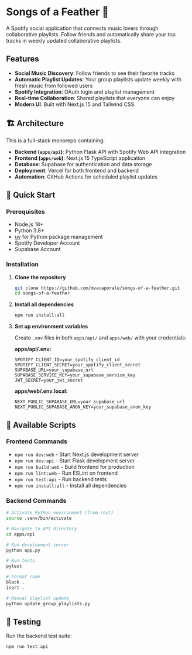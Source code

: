 # Songs of a Feather 🎵

A Spotify social application that connects music lovers through collaborative playlists. Follow friends and automatically share your top tracks in weekly updated collaborative playlists.

## Features

- **Social Music Discovery**: Follow friends to see their favorite tracks
- **Automatic Playlist Updates**: Your group playlists update weekly with fresh music from followed users
- **Spotify Integration**: OAuth login and playlist management
- **Real-time Collaboration**: Shared playlists that everyone can enjoy
- **Modern UI**: Built with Next.js 15 and Tailwind CSS

## 🏗️ Architecture

This is a full-stack monorepo containing:

- **Backend (`apps/api`)**: Python Flask API with Spotify Web API integration
- **Frontend (`apps/web`)**: Next.js 15 TypeScript application
- **Database**: Supabase for authentication and data storage
- **Deployment**: Vercel for both frontend and backend
- **Automation**: GitHub Actions for scheduled playlist updates

## 🚀 Quick Start

### Prerequisites

- Node.js 18+
- Python 3.8+
- [uv](https://github.com/astral-sh/uv) for Python package management
- Spotify Developer Account
- Supabase Account

### Installation

1. **Clone the repository**
   ```bash
   git clone https://github.com/mvacaporale/songs-of-a-feather.git
   cd songs-of-a-feather
   ```

2. **Install all dependencies**
   ```bash
   npm run install:all
   ```

3. **Set up environment variables**
   
   Create `.env` files in both `apps/api/` and `apps/web/` with your credentials:
   
   **apps/api/.env:**
   ```
   SPOTIFY_CLIENT_ID=your_spotify_client_id
   SPOTIFY_CLIENT_SECRET=your_spotify_client_secret
   SUPABASE_URL=your_supabase_url
   SUPABASE_SERVICE_KEY=your_supabase_service_key
   JWT_SECRET=your_jwt_secret
   ```
   
   **apps/web/.env.local:**
   ```
   NEXT_PUBLIC_SUPABASE_URL=your_supabase_url
   NEXT_PUBLIC_SUPABASE_ANON_KEY=your_supabase_anon_key
   ```

## 🔧 Available Scripts

### Frontend Commands
- `npm run dev:web` - Start Next.js development server
- `npm run dev:api` - Start Flask development server
- `npm run build:web` - Build frontend for production
- `npm run lint:web` - Run ESLint on frontend
- `npm run test:api` - Run backend tests
- `npm run install:all` - Install all dependencies

### Backend Commands
```bash
# Activate Python environment (from root)
source .venv/bin/activate

# Navigate to API directory
cd apps/api

# Run development server
python app.py

# Run tests
pytest

# Format code
black .
isort .

# Manual playlist update
python update_group_playlists.py
```


## 🧪 Testing

Run the backend test suite:
```bash
npm run test:api
```
